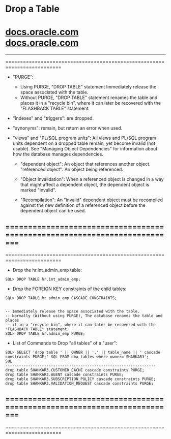 # Drop a Table

[docs.oracle.com](https://docs.oracle.com/cd/B28359_01/server.111/b28310/tables010.htm#ADMIN01505) \
[docs.oracle.com](https://docs.oracle.com/cd/B28359_01/server.111/b28310/general007.htm#ADMIN11557) 
=========================================================================
-------------------------------------------------------------------------
=========================================================================
- "PURGE": 
	- Using PURGE, "DROP TABLE" statement Immediately release the space 
	associated with the table.
	- Without PURGE, "DROP TABLE" statement renames the table and places 
	it in a "recycle bin", where it can later be recovered with the "FLASHBACK TABLE" statement.


- "indexes" and "triggers": are dropped.


- "synonyms": remain, but return an error when used. 


- "views" and "PL/SQL program units":
	All views and PL/SQL program units dependent on a dropped table remain, 
	yet become invalid (not usable). See "Managing Object Dependencies" for 
	information about how the database manages dependencies.

	- "dependent object":  An object that references another object.
	  "referenced object": An object being referenced.

	- "Object Invalidation": 
		When a referenced object is changed in a way that might affect a dependent 
		object, the dependent object is marked "invalid". 

	- "Recompilation": 
		An "invalid" dependent object must be recompiled against the new definition 
		of a referenced object before the dependent object can be used.

=========================================================================
-------------------------------------------------------------------------
=========================================================================
- Drop the hr.int_admin_emp table:
```
SQL> DROP TABLE hr.int_admin_emp;
```

- Drop the FOREIGN KEY constraints of the child tables:
```
SQL> DROP TABLE hr.admin_emp CASCADE CONSTRAINTS;


-- Immediately release the space associated with the table.
-- Normally (Without using PURGE), The database renames the table and places 
-- it in a "recycle bin", where it can later be recovered with the "FLASHBACK TABLE" statement.
SQL> DROP TABLE hr.admin_emp PURGE;
```

- List of Commands to Drop "all tables" of a "user":
```
SQL> SELECT 'drop table ' || OWNER || '.' || table_name || ' cascade constraints PURGE;' SQL FROM dba_tables where owner='SHAHKAR3';
SQL
------------------------------------------------------------------
drop table SHAHKAR3.CUSTOMER_CACHE cascade constraints PURGE;
drop table SHAHKAR3.AGENT cascade constraints PURGE;
drop table SHAHKAR3.SUBSCRIPTION_POLICY cascade constraints PURGE;
drop table SHAHKAR3.VALIDATION_REQUEST cascade constraints PURGE;
```
=========================================================================
-------------------------------------------------------------------------
=========================================================================


